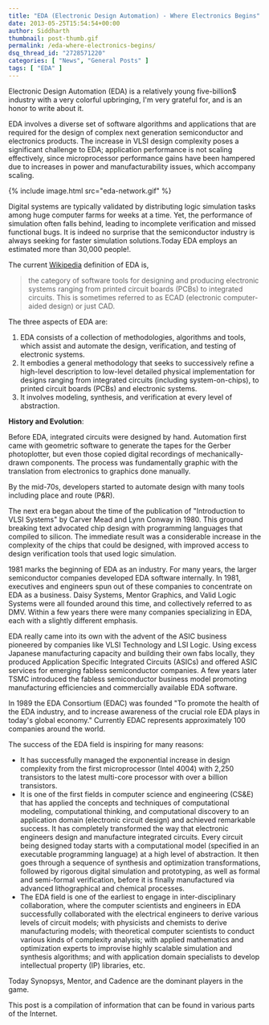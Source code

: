 ```yaml
---
title: "EDA (Electronic Design Automation) - Where Electronics Begins"
date: 2013-05-25T15:54:54+00:00
author: Siddharth
thumbnail: post-thumb.gif
permalink: /eda-where-electronics-begins/
dsq_thread_id: "2728571220"
categories: [ "News", "General Posts" ]
tags: [ "EDA" ]
---
```


Electronic Design Automation (EDA) is a relatively young five-billion$ industry with a very colorful upbringing, I'm very grateful for, and is an honor to write about it.

EDA involves a diverse set of software algorithms and applications that are required for the design of complex next generation semiconductor and electronics products. The increase in VLSI design complexity poses a significant challenge to EDA; application performance is not scaling effectively, since microprocessor performance gains have been hampered due to increases in power and manufacturability issues, which accompany scaling.

{% include image.html src="eda-network.gif" %}

Digital systems are typically validated by distributing logic simulation tasks among huge computer farms for weeks at a time. Yet, the performance of simulation often falls behind, leading to incomplete verification and missed functional bugs. It is indeed no surprise that the semiconductor industry is always seeking for faster simulation solutions.Today EDA employs an estimated more than 30,000 people!.

The current [Wikipedia](http://en.wikipedia.org/wiki/Electronic_design_automation) definition of EDA is,

> the category of software tools for designing and producing electronic systems ranging from printed circuit boards (PCBs) to integrated circuits. This is sometimes referred to as ECAD (electronic computer-aided design) or just CAD.

The three aspects of EDA are:

  1. EDA consists of a collection of methodologies, algorithms and tools, which assist and automate the design, verification, and testing of electronic systems.
  2. It embodies a general methodology that seeks to successively refine a high-level description to low-level detailed physical implementation for designs ranging from integrated circuits (including system-on-chips), to printed circuit boards (PCBs) and electronic systems.
  3. It involves modeling, synthesis, and verification at every level of abstraction.

**History and Evolution**:
  
Before EDA, integrated circuits were designed by hand. Automation first came with geometric software to generate the tapes for the Gerber photoplotter, but even those copied digital recordings of mechanically-drawn components. The process was fundamentally graphic with the translation from electronics to graphics done manually.

By the mid-70s, developers started to automate design with many tools including place and route (P&R).
  
The next era began about the time of the publication of "Introduction to VLSI Systems" by Carver Mead and Lynn Conway in 1980. This ground breaking text advocated chip design with programming languages that compiled to silicon. The immediate result was a considerable increase in the complexity of the chips that could be designed, with improved access to design verification tools that used logic simulation.

1981 marks the beginning of EDA as an industry. For many years, the larger semiconductor companies developed EDA software internally. In 1981, executives and engineers spun out of these companies to concentrate on EDA as a business. Daisy Systems, Mentor Graphics, and Valid Logic Systems were all founded around this time, and collectively referred to as DMV. Within a few years there were many companies specializing in EDA, each with a slightly different emphasis.

EDA really came into its own with the advent of the ASIC business pioneered by companies like VLSI Technology and LSI Logic. Using excess Japanese manufacturing capacity and building their own fabs locally, they produced Application Specific Integrated Circuits (ASICs) and offered ASIC services for emerging fabless semiconductor companies. A few years later TSMC introduced the fabless semiconductor business model promoting manufacturing efficiencies and commercially available EDA software.

In 1989 the EDA Consortium (EDAC) was founded "To promote the health of the EDA industry, and to increase awareness of the crucial role EDA plays in today's global economy." Currently EDAC represents approximately 100 companies around the world.

The success of the EDA field is inspiring for many reasons:

  * It has successfully managed the exponential increase in design complexity from the first microprocessor (Intel 4004) with 2,250 transistors to the latest multi-core processor with over a billion transistors.
  * It is one of the first fields in computer science and engineering (CS&E) that has applied the concepts and techniques of computational modeling, computational thinking, and computational discovery to an application domain (electronic circuit design) and achieved remarkable success. It has completely transformed the way that electronic engineers design and manufacture integrated circuits. Every circuit being designed today starts with a computational model (specified in an executable programming language) at a high level of abstraction. It then goes through a sequence of synthesis and optimization transformations, followed by rigorous digital simulation and prototyping, as well as formal and semi-formal verification, before it is finally manufactured via advanced lithographical and chemical processes.
  * The EDA field is one of the earliest to engage in inter-disciplinary collaboration, where the computer scientists and engineers in EDA successfully collaborated with the electrical engineers to derive various levels of circuit models; with physicists and chemists to derive manufacturing models; with theoretical computer scientists to conduct various kinds of complexity analysis; with applied mathematics and optimization experts to improvise highly scalable simulation and synthesis algorithms; and with application domain specialists to develop intellectual property (IP) libraries, etc.

Today Synopsys, Mentor, and Cadence are the dominant players in the game.

This post is a compilation of information that can be found in various parts of the Internet.
